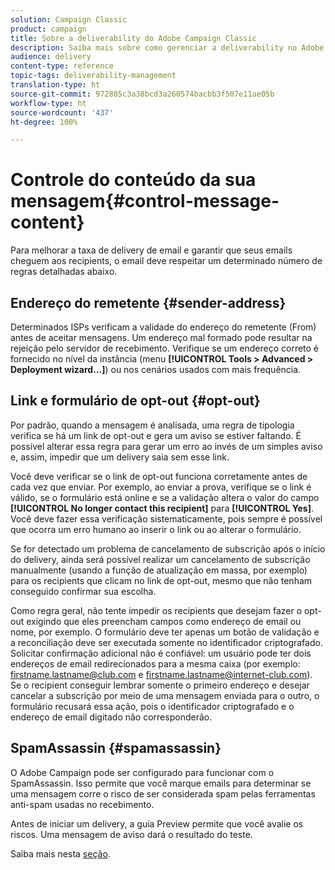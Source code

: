```yaml
---
solution: Campaign Classic
product: campaign
title: Sobre a deliverability do Adobe Campaign Classic
description: Saiba mais sobre como gerenciar a deliverability no Adobe Campaign Classic.
audience: delivery
content-type: reference
topic-tags: deliverability-management
translation-type: ht
source-git-commit: 972885c3a38bcd3a260574bacbb3f507e11ae05b
workflow-type: ht
source-wordcount: '437'
ht-degree: 100%

---
```



# Controle do conteúdo da sua mensagem{#control-message-content}

Para melhorar a taxa de delivery de email e garantir que seus emails cheguem aos recipients, o email deve respeitar um determinado número de regras detalhadas abaixo.

## Endereço do remetente {#sender-address}

Determinados ISPs verificam a validade do endereço do remetente (From) antes de aceitar mensagens. Um endereço mal formado pode resultar na rejeição pelo servidor de recebimento. Verifique se um endereço correto é fornecido no nível da instância (menu **[!UICONTROL Tools > Advanced > Deployment wizard...]**) ou nos cenários usados com mais frequência.

## Link e formulário de opt-out {#opt-out}

Por padrão, quando a mensagem é analisada, uma regra de tipologia verifica se há um link de opt-out e gera um aviso se estiver faltando. É possível alterar essa regra para gerar um erro ao invés de um simples aviso e, assim, impedir que um delivery saia sem esse link.

Você deve verificar se o link de opt-out funciona corretamente antes de cada vez que enviar. Por exemplo, ao enviar a prova, verifique se o link é válido, se o formulário está online e se a validação altera o valor do campo **[!UICONTROL No longer contact this recipient]** para **[!UICONTROL Yes]**. Você deve fazer essa verificação sistematicamente, pois sempre é possível que ocorra um erro humano ao inserir o link ou ao alterar o formulário.

Se for detectado um problema de cancelamento de subscrição após o início do delivery, ainda será possível realizar um cancelamento de subscrição manualmente (usando a função de atualização em massa, por exemplo) para os recipients que clicam no link de opt-out, mesmo que não tenham conseguido confirmar sua escolha.

Como regra geral, não tente impedir os recipients que desejam fazer o opt-out exigindo que eles preencham campos como endereço de email ou nome, por exemplo. O formulário deve ter apenas um botão de validação e a reconciliação deve ser executada somente no identificador criptografado. Solicitar confirmação adicional não é confiável: um usuário pode ter dois endereços de email redirecionados para a mesma caixa (por exemplo: firstname.lastname@club.com e firstname.lastname@internet-club.com). Se o recipient conseguir lembrar somente o primeiro endereço e desejar cancelar a subscrição por meio de uma mensagem enviada para o outro, o formulário recusará essa ação, pois o identificador criptografado e o endereço de email digitado não corresponderão.

## SpamAssassin {#spamassassin}

O Adobe Campaign pode ser configurado para funcionar com o SpamAssassin. Isso permite que você marque emails para determinar se uma mensagem corre o risco de ser considerada spam pelas ferramentas anti-spam usadas no recebimento.

Antes de iniciar um delivery, a guia Preview permite que você avalie os riscos. Uma mensagem de aviso dará o resultado do teste.

Saiba mais nesta [seção](../../delivery/using/spamassassin.md).